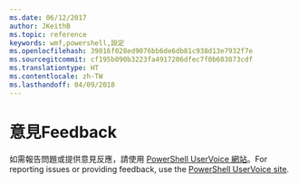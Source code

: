 ```yaml
---
ms.date: 06/12/2017
author: JKeithB
ms.topic: reference
keywords: wmf,powershell,設定
ms.openlocfilehash: 39016f028ed9076bb6de6db81c938d13e7932f7e
ms.sourcegitcommit: cf195b090b3223fa4917206dfec7f0b603873cdf
ms.translationtype: HT
ms.contentlocale: zh-TW
ms.lasthandoff: 04/09/2018
---
```

# <a name="feedback"></a><span data-ttu-id="f842f-102">意見</span><span class="sxs-lookup"><span data-stu-id="f842f-102">Feedback</span></span>
<span data-ttu-id="f842f-103">如需報告問題或提供意見反應，請使用 [PowerShell UserVoice 網站](http://windowsserver.uservoice.com/forums/301869-powershell)。</span><span class="sxs-lookup"><span data-stu-id="f842f-103">For reporting issues or providing feedback, use the [PowerShell UserVoice site](http://windowsserver.uservoice.com/forums/301869-powershell).</span></span>